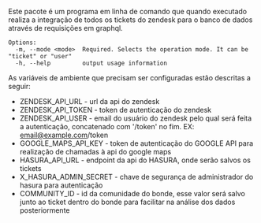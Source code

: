 Este pacote é um programa em linha de comando que quando executado realiza a integração de todos os tickets do zendesk para o banco de dados através de requisições em graphql.

```
Options:
  -m, --mode <mode>  Required. Selects the operation mode. It can be "ticket" or "user"
  -h, --help         output usage information
```

As variáveis de ambiente que precisam ser configuradas estão descritas a seguir:

- ZENDESK_API_URL - url da api do zendesk
- ZENDESK_API_TOKEN - token de autenticação do zendesk
- ZENDESK_API_USER - email do usuário do zendesk pelo qual será feita a autenticação, concatenado com '/token' no fim. EX: email@example.com/token
- GOOGLE_MAPS_API_KEY - token de autenticação do GOOGLE API para realização de chamadas à api do google maps
- HASURA_API_URL - endpoint da api do HASURA, onde serão salvos os tickets
- X_HASURA_ADMIN_SECRET - chave de segurança de administrador do hasura para autenticação
- COMMUNITY_ID - id da comunidade do bonde, esse valor será salvo junto ao ticket dentro do bonde para facilitar na análise dos dados posteriormente
